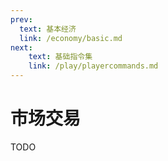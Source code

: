 ```yaml
---
prev:
  text: 基本经济
  link: /economy/basic.md
next:
    text: 基础指令集
    link: /play/playercommands.md
---
```


# 市场交易

TODO
